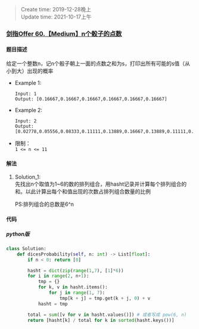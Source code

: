 > Create time: 2019-12-28晚上  
> Update time: 2021-10-17上午

### [剑指Offer 60.【Medium】n个骰子的点数](https://leetcode-cn.com/problems/nge-tou-zi-de-dian-shu-lcof/)
#### 题目描述
给定一个整数n，记n个骰子朝上一面的点数之和为s，打印出所有可能的s值（从小到大）出现的概率

- Example 1:
    ```
    Input: 1
    Output: [0.16667,0.16667,0.16667,0.16667,0.16667,0.16667]
    ```  
- Example 2:
    ```
    Input: 2
    Output: [0.02778,0.05556,0.08333,0.11111,0.13889,0.16667,0.13889,0.11111,0.08333,0.05556,0.02778]
    ```  

- 限制：  
    `1 <= n <= 11`
#### 解法
1. Solution_1:   
   先找出n个取值为1~6的数的排列组合，用hasht记录并计算每个排列组合的和。以此计算出每个和值出现的次数占排列组合数量的比例

    PS:排列组合的总数是6^n  



#### 代码
##### python版
```python
class Solution:
    def dicesProbability(self, n: int) -> List[float]:
        if n < 0: return [0]

        hasht = dict(zip(range(1,7), [1]*6))
        for i in range(2, n+1):
            tmp = {}
            for k, v in hasht.items():
                for j in range(1, 7):
                    tmp[k + j] = tmp.get(k + j, 0) + v
            hasht = tmp

        total = sum([v for v in hasht.values()]) # 或者写成 pow(6, n)
        return [hasht[k] / total for k in sorted(hasht.keys())]
```